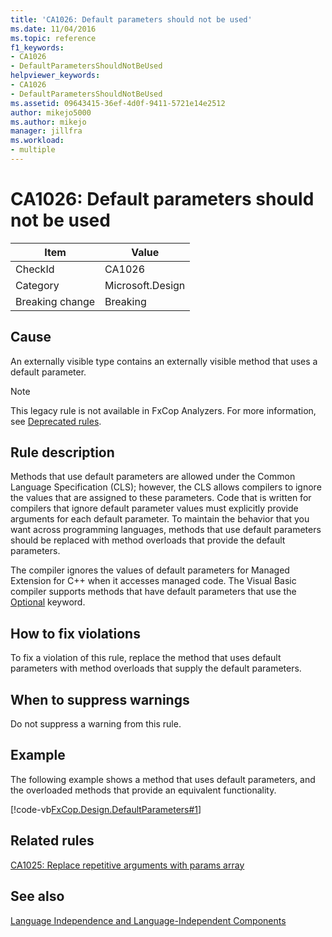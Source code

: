 ```yaml
---
title: 'CA1026: Default parameters should not be used'
ms.date: 11/04/2016
ms.topic: reference
f1_keywords:
- CA1026
- DefaultParametersShouldNotBeUsed
helpviewer_keywords:
- CA1026
- DefaultParametersShouldNotBeUsed
ms.assetid: 09643415-36ef-4d0f-9411-5721e14e2512
author: mikejo5000
ms.author: mikejo
manager: jillfra
ms.workload:
- multiple
---
```

# CA1026: Default parameters should not be used

|Item|Value|
|-|-|
|CheckId|CA1026|
|Category|Microsoft.Design|
|Breaking change|Breaking|

## Cause
An externally visible type contains an externally visible method that uses a default parameter.

> [!NOTE]
> This legacy rule is not available in FxCop Analyzers. For more information, see [Deprecated rules](fxcop-rule-port-status.md#deprecated-rules).

## Rule description
Methods that use default parameters are allowed under the Common Language Specification (CLS); however, the CLS allows compilers to ignore the values that are assigned to these parameters. Code that is written for compilers that ignore default parameter values must explicitly provide arguments for each default parameter. To maintain the behavior that you want across programming languages, methods that use default parameters should be replaced with method overloads that provide the default parameters.

The compiler ignores the values of default parameters for Managed Extension for C++ when it accesses managed code. The Visual Basic compiler supports methods that have default parameters that use the [Optional](/dotnet/visual-basic/language-reference/modifiers/optional) keyword.

## How to fix violations
To fix a violation of this rule, replace the method that uses default parameters with method overloads that supply the default parameters.

## When to suppress warnings
Do not suppress a warning from this rule.

## Example
The following example shows a method that uses default parameters, and the overloaded methods that provide an equivalent functionality.

[!code-vb[FxCop.Design.DefaultParameters#1](../code-quality/codesnippet/VisualBasic/ca1026-default-parameters-should-not-be-used_1.vb)]

## Related rules
[CA1025: Replace repetitive arguments with params array](../code-quality/ca1025.md)

## See also
[Language Independence and Language-Independent Components](/dotnet/standard/language-independence-and-language-independent-components)

